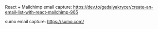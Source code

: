 React + Mailchimp email capture: https://dev.to/gedalyakrycer/create-an-email-list-with-react-mailchimp-965

sumo email capture: https://sumo.com/
